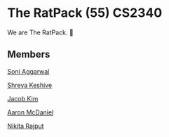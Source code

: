 # The RatPack (55) CS2340  
We are The RatPack. 🐀

Members
------
[Soni Aggarwal](https://github.gatech.edu/saggarwal49)

[Shreya Keshive](https://github.gatech.edu/skeshive3)

[Jacob Kim](https://github.gatech.edu/jkim3213)

[Aaron McDaniel](https://github.gatech.edu/amcdaniel39)

[Nikita Rajput](https://github.gatech.edu/nrajput7)


